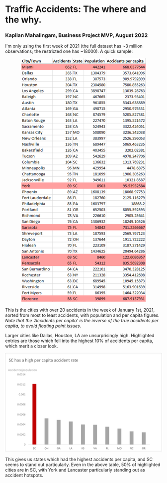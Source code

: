 # Traffic Accidents: The where and the why.
### Kapilan Mahalingam, Business Project MVP, August 2022
I'm only using the first week of 2021 (the full dataset has ~3 million observations; the restricted one has ~18000). A quick sample:

<p align="center">
<img src="table.png" alt="" width="400"/>
</p>

This is the cities with over 20 accidents in the week of January 1st, 2021, sorted from most to least accidents, with population and per capita figures. *Note that the 'Accidents per capita' is the inverse of the true accidents per capita, to avoid floating point issues.*

Larger cities like Dallas, Houston, LA are unsurprisingly high. Highlighted entries are those which fell into the highest 10% of accidents per capita, which merit a closer look.


<p align="center">
<img src="chart.png" alt="" width="800"/>
</p>

This gives us states which had the highest accidents per capita, and SC seems to stand out particularly. Even in the above table, 50% of highlighted cities are in SC, with York and Lancaster particularly standing out as accident hotspots.
